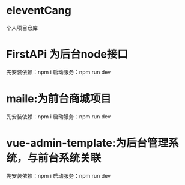 # eleventCang
个人项目仓库

# FirstAPi 为后台node接口
先安装依赖：npm i
启动服务：npm run dev

# maile:为前台商城项目
先安装依赖：npm i
启动服务：npm run dev

# vue-admin-template:为后台管理系统，与前台系统关联
先安装依赖：npm i
启动服务：npm run dev
